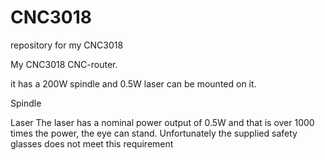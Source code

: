 # CNC3018
repository for my CNC3018

My CNC3018 CNC-router.

it has a 200W spindle and 0.5W laser can be mounted on it.

Spindle

Laser
The laser has a nominal power output of 0.5W and that is over 1000 times the power, the eye can stand.
Unfortunately the supplied safety glasses does not meet this requirement
